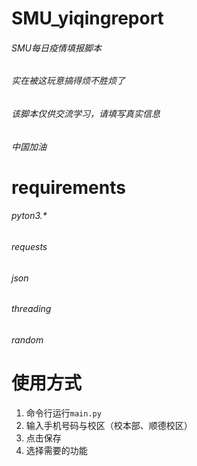 # SMU_yiqingreport
###### SMU每日疫情填报脚本  
###### 实在被这玩意搞得烦不胜烦了  
###### 该脚本仅供交流学习，请填写真实信息  
###### 中国加油  

# requirements  
###### pyton3.*  
###### requests  
###### json  
###### threading  
###### random  

# 使用方式
1. 命令行运行`main.py`
2. 输入手机号码与校区（校本部、顺德校区）
3. 点击保存
4. 选择需要的功能


